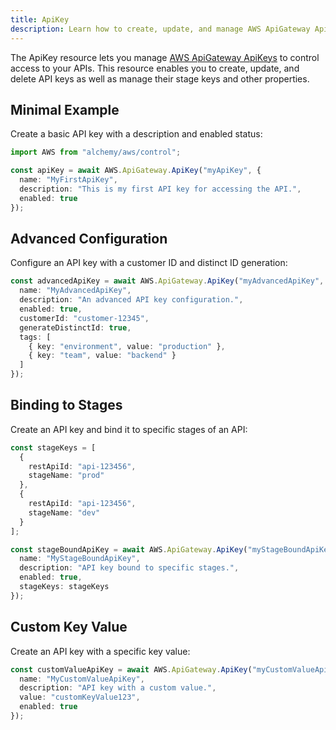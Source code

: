 ```yaml
---
title: ApiKey
description: Learn how to create, update, and manage AWS ApiGateway ApiKeys using Alchemy Cloud Control.
---
```


The ApiKey resource lets you manage [AWS ApiGateway ApiKeys](https://docs.aws.amazon.com/apigateway/latest/userguide/) to control access to your APIs. This resource enables you to create, update, and delete API keys as well as manage their stage keys and other properties.

## Minimal Example

Create a basic API key with a description and enabled status:

```ts
import AWS from "alchemy/aws/control";

const apiKey = await AWS.ApiGateway.ApiKey("myApiKey", {
  name: "MyFirstApiKey",
  description: "This is my first API key for accessing the API.",
  enabled: true
});
```

## Advanced Configuration

Configure an API key with a customer ID and distinct ID generation:

```ts
const advancedApiKey = await AWS.ApiGateway.ApiKey("myAdvancedApiKey", {
  name: "MyAdvancedApiKey",
  description: "An advanced API key configuration.",
  enabled: true,
  customerId: "customer-12345",
  generateDistinctId: true,
  tags: [
    { key: "environment", value: "production" },
    { key: "team", value: "backend" }
  ]
});
```

## Binding to Stages

Create an API key and bind it to specific stages of an API:

```ts
const stageKeys = [
  {
    restApiId: "api-123456",
    stageName: "prod"
  },
  {
    restApiId: "api-123456",
    stageName: "dev"
  }
];

const stageBoundApiKey = await AWS.ApiGateway.ApiKey("myStageBoundApiKey", {
  name: "MyStageBoundApiKey",
  description: "API key bound to specific stages.",
  enabled: true,
  stageKeys: stageKeys
});
```

## Custom Key Value

Create an API key with a specific key value:

```ts
const customValueApiKey = await AWS.ApiGateway.ApiKey("myCustomValueApiKey", {
  name: "MyCustomValueApiKey",
  description: "API key with a custom value.",
  value: "customKeyValue123",
  enabled: true
});
```